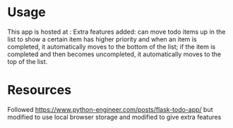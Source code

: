 # Usage
This app is hosted at : 
Extra features added: can move todo items up in the list to show a certain item has higher priority and when an item is completed, it automatically moves to the bottom of the list; if the item is completed and then becomes uncompleted, it automatically moves to the top of the list. 

# Resources
Followed https://www.python-engineer.com/posts/flask-todo-app/ but modified to use local browser storage and modified to give extra features 


